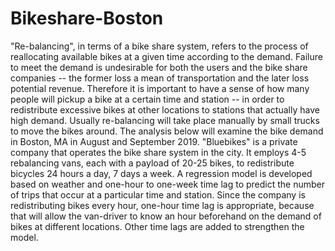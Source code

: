 # Bikeshare-Boston
"Re-balancing", in terms of a bike share system, refers to the process of reallocating available bikes at a given time according to the demand. Failure to meet the demand is undesirable for both the users and the bike share companies -- the former loss a mean of transportation and the later loss potential revenue. Therefore it is important to have a sense of how many people will pickup a bike at a certain time and station -- in order to redistribute excessive bikes at other locations to stations that actually have high demand. Usually re-balancing will take place manually by small trucks to move the bikes around.   The analysis below will examine the bike demand in Boston, MA in August and September 2019. "Bluebikes" is a private company that operates the bike share system in the city. It employs 4-5 rebalancing vans, each with a payload of 20-25 bikes, to redistribute bicycles 24 hours a day, 7 days a week. A regression model is developed based on weather and one-hour to one-week time lag to predict the number of trips that occur at a particular time and station. Since the company is redistributing bikes every hour, one-hour time lag is appropriate, because that will allow the van-driver to know an hour beforehand on the demand of bikes at different locations. Other time lags are added to strengthen the model.
